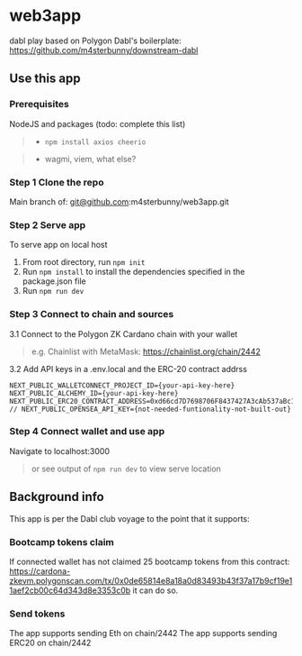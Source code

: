 # web3app
dabl play based on Polygon Dabl's boilerplate: https://github.com/m4sterbunny/downstream-dabl

## Use this app

### Prerequisites

NodeJS and packages (todo: complete this list)
> - `npm install axios cheerio`
<!-- > - `npm install fs` not used this is for server side and needed everything client side -->
> - wagmi, viem, what else?

### Step 1 Clone the repo

Main branch of: git@github.com:m4sterbunny/web3app.git

### Step 2 Serve app

To serve app on local host

1. From root directory, run `npm init`
2. Run `npm install` to install the dependencies specified in the package.json file
3. Run `npm run dev`

### Step 3 Connect to chain and sources

3.1 Connect to the Polygon ZK Cardano chain with your wallet
> e.g. Chainlist with MetaMask: https://chainlist.org/chain/2442

3.2 Add API keys in a .env.local and the ERC-20 contract addrss

```
NEXT_PUBLIC_WALLETCONNECT_PROJECT_ID={your-api-key-here}
NEXT_PUBLIC_ALCHEMY_ID={your-api-key-here}
NEXT_PUBLIC_ERC20_CONTRACT_ADDRESS=0xd66cd7D7698706F8437427A3cAb537aBc12c8C88
// NEXT_PUBLIC_OPENSEA_API_KEY={not-needed-funtionality-not-built-out}
```

### Step 4 Connect wallet and use app

Navigate to localhost:3000
> or see output of `npm run dev` to view serve location

## Background info

This app is per the Dabl club voyage to the point that it supports:

### Bootcamp tokens claim

If connected wallet has not claimed 25 bootcamp tokens from this contract:
https://cardona-zkevm.polygonscan.com/tx/0x0de65814e8a18a0d83493b43f37a17b9cf19e11aef2cb00c64d343d8e3353c0b
it can do so.

### Send tokens

The app supports sending Eth on chain/2442
The app supports sending ERC20 on chain/2442